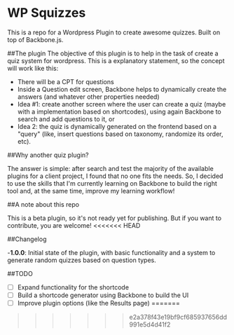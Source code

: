 WP Squizzes
===========

This is a repo for a Wordpress Plugin to create awesome quizzes. Built on top of Backbone.js.

##The plugin
The objective of this plugin is to help in the task of create a quiz system for wordpress. This is a explanatory statement, so the concept will work like this:

- There will be a CPT for questions
- Inside a Question edit screen, Backbone helps to dynamically create the answers (and whatever other properties needed)
- Idea #1: create another screen where the user can create a quiz (maybe with a implementation based on shortcodes), using again Backbone to search and add questions to it, or
- Idea 2: the quiz is dynamically generated on the frontend based on a "query" (like, insert questions based on taxonomy, randomize its order, etc).

##Why another quiz plugin?

The answer is simple: after search and test the majority of the available plugins for a client project, I found that no one fits the needs. So, I decided to use the skills that I'm currently learning on Backbone to build the right tool and, at the same time, improve my learning workflow!  

##A note about this repo

This is a beta plugin, so it's not ready yet for publishing. But if you want to contribute, you are welcome!
<<<<<<< HEAD

##Changelog

-**1.0.0**: Initial state of the plugin, with basic functionality and a system to generate random quizzes based on question types.

##TODO

* [ ] Expand functionality for the shortcode
* [ ] Build a shortcode generator using Backbone to build the UI
* [ ] Improve plugin options (like the Results page)
=======
>>>>>>> e2a378f43e19bf9cf685937656dd991e5d4d41f2

